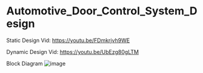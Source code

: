 # Automotive_Door_Control_System_Design

  Static Design Vid: https://youtu.be/FDmkrjvh9WE

  Dynamic Design Vid: https://youtu.be/UbEzg80gLTM

  Block Diagram
  ![image](https://user-images.githubusercontent.com/85094832/195432236-706faff9-4477-4680-bf34-caa85da7d796.png)
  
